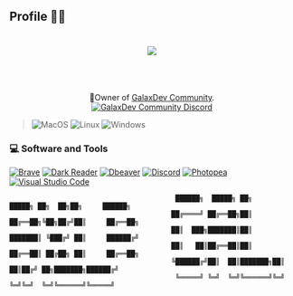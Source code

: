 ## Profile 👤👑
<h1 align="center">
  <a href="https://git.io/typing-svg">
    <img src=https://readme-typing-svg.herokuapp.com/?lines=GalaxLB;%20I%27m+GalaxLB!&center=true&size=40">
  </a>
</h1>                                                                         
<br>                                                                              
<p align="center">
</br>👑Owner of <a href="https://discord.gg/tejYFePtaB">GalaxDev Community</a>.

<br>
 <a href="https://discord.gg/tejYFePtaB">
 <img alt="GalaxDev Community Discord" src="https://discordapp.com/api/guilds/996842633416683702/widget.png">
</a>
</br>

>
>![MacOS](https://img.shields.io/badge/mac%20os-000000?style=for-the-badge&logo=apple&logoColor=white) ![Linux](https://img.shields.io/badge/Linux-FCC624?style=for-the-badge&logo=linux&logoColor=black) ![Windows](https://img.shields.io/badge/Windows-0078D6?style=for-the-badge&logo=windows&logoColor=white)

  <h3>💻 Software and Tools</h3>

  <p>
      <a href="#"><img alt="Brave" src="https://img.shields.io/badge/-Brave-FB542B?logo=brave&logoColor=white"></a>
      <a href="#"><img alt="Dark Reader" src="https://img.shields.io/badge/-Dark%20Reader-141E24?logo=dark-reader&logoColor=white"></a>
      <a href="#"><img alt="Dbeaver" src="https://custom-icon-badges.demolab.com/badge/-Dbeaver-372923?logo=dbeaver-mono&logoColor=white"></a>
      <a href="#"><img alt="Discord" src="https://img.shields.io/badge/-Discord-5865F2.svg?logo=discord&logoColor=white"></a>     
      <a href="#"><img alt="Photopea" src="https://img.shields.io/badge/Photopea-18A497?logo=photopea&logoColor=white"></a>            
      <a href="#"><img alt="Visual Studio Code" src="https://img.shields.io/badge/Visual%20Studio%20Code-0078d7.svg?logo=visual-studio-code&logoColor=white"></a>
  </p>
</details>




```
                                         ██████╗  █████╗ ██╗      █████╗ ██╗  ██╗██╗     ██████╗ 
                                        ██╔════╝ ██╔══██╗██║     ██╔══██╗╚██╗██╔╝██║     ██╔══██╗
                                        ██║  ███╗███████║██║     ███████║ ╚███╔╝ ██║     ██████╔╝
                                        ██║   ██║██╔══██║██║     ██╔══██║ ██╔██╗ ██║     ██╔══██╗
                                        ╚██████╔╝██║  ██║███████╗██║  ██║██╔╝ ██╗███████╗██████╔╝
                                         ╚═════╝ ╚═╝  ╚═╝╚══════╝╚═╝  ╚═╝╚═╝  ╚═╝╚══════╝╚═════╝ 
```

